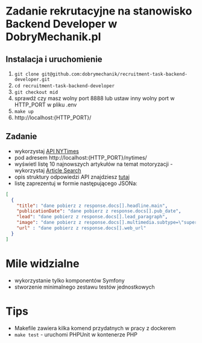 # Zadanie rekrutacyjne na stanowisko Backend Developer w DobryMechanik.pl

## Instalacja i uruchomienie

1. `git clone git@github.com:dobrymechanik/recruitment-task-backend-developer.git`
2. `cd recruitment-task-backend-developer`
3. `git checkout mid`
4. sprawdź czy masz wolny port 8888 lub ustaw inny wolny port w HTTP_PORT w pliku .env
5. `make up`
6. http://localhost:{HTTP_PORT}/

## Zadanie

- wykorzystaj [API NYTimes](https://developer.nytimes.com/get-started)
- pod adresem http://localhost:{HTTP_PORT}/nytimes/
- wyświetl listę 10 najnowszych artykułów na temat motoryzacji - wykorzystaj [Article Search](https://developer.nytimes.com/docs/articlesearch-product/1/overview)
- opis struktury odpowiedzi API znajdziesz [tutaj](https://developer.nytimes.com/docs/articlesearch-product/1/routes/articlesearch.json/get)
- listę zaprezentuj w formie następującego JSONa:

```json
[
  {
    "title": "dane pobierz z response.docs[].headline.main",
    "publicationDate": "dane pobierz z response.docs[].pub_date",
    "lead": "dane pobierz z response.docs[].lead_paragraph",
    "image": "dane pobierz z response.docs[].multimedia.subtype=\"superJumbo\"",
    "url" : "dane pobierz z response.docs[].web_url"
  }
]
```

# Mile widzialne

- wykorzystanie tylko komponentów Symfony
- stworzenie minimalnego zestawu testów jednostkowych

# Tips

- Makefile zawiera kilka komend przydatnych w pracy z dockerem
- `make test` - uruchomi PHPUnit w kontenerze PHP
